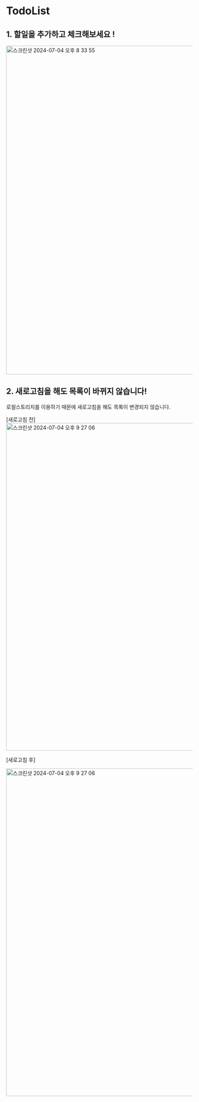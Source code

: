 # TodoList


## 1. 할일을 추가하고 체크해보세요 !

<img width="888" alt="스크린샷 2024-07-04 오후 8 33 55" src="https://github.com/dayaelee/TodoList/assets/57593704/d1de1357-b31f-4148-a9e4-f588f42d06b4">

## 2. 새로고침을 해도 목록이 바뀌지 않습니다!

로컬스토리지를 이용하기 때문에 새로고침을 해도 목록이 변경되지 않습니다.

[새로고침 전]
<img width="885" alt="스크린샷 2024-07-04 오후 9 27 06" src="https://github.com/dayaelee/TodoList/assets/57593704/b8eed6d2-1016-4cf7-8987-66bd41fcb154">

[새로고침 후]

<img width="885" alt="스크린샷 2024-07-04 오후 9 27 06" src="https://github.com/dayaelee/TodoList/assets/57593704/b8eed6d2-1016-4cf7-8987-66bd41fcb154">

